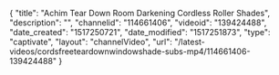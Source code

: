 {
    "title": "Achim Tear Down Room Darkening Cordless Roller Shades",
    "description": "",
    "channelid": "114661406",
    "videoid": "139424488",
    "date_created": "1517250721",
    "date_modified": "1517251873",
    "type": "captivate",
    "layout": "channelVideo",
    "url": "\/latest-videos\/cordsfreeteardownwindowshade-subs-mp4\/114661406-139424488"
}